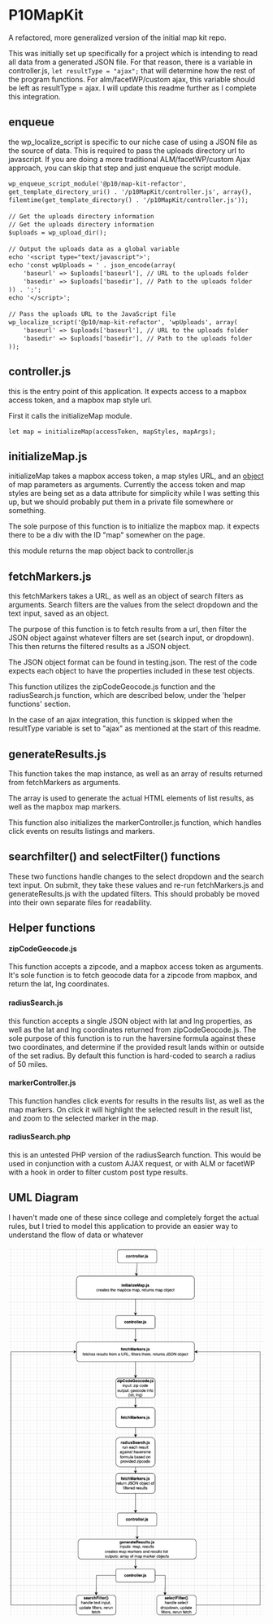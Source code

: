 # P10MapKit

A refactored, more generalized version of the initial map kit repo.

This was initially set up specifically for a project which is intending to read all data from a generated JSON file. For that reason, there is a variable in controller.js, `let resultType = "ajax";` that will determine how the rest of the program functions. For alm/facetWP/custom ajax, this variable should be left as resultType = ajax. I will update this readme further as I complete this integration.

## enqueue

the wp_localize_script is specific to our niche case of using a JSON file as the source of data. This is required to pass the uploads directory url to javascript. If you are doing a more traditional ALM/facetWP/custom Ajax approach, you can skip that step and just enqueue the script module.

```
wp_enqueue_script_module('@p10/map-kit-refactor', get_template_directory_uri() . '/p10MapKit/controller.js', array(), filemtime(get_template_directory() . '/p10MapKit/controller.js'));

// Get the uploads directory information
// Get the uploads directory information
$uploads = wp_upload_dir();

// Output the uploads data as a global variable
echo '<script type="text/javascript">';
echo 'const wpUploads = ' . json_encode(array(
    'baseurl' => $uploads['baseurl'], // URL to the uploads folder
    'basedir' => $uploads['basedir'], // Path to the uploads folder
)) . ';';
echo '</script>';

// Pass the uploads URL to the JavaScript file
wp_localize_script('@p10/map-kit-refactor', 'wpUploads', array(
    'baseurl' => $uploads['baseurl'], // URL to the uploads folder
    'basedir' => $uploads['basedir'], // Path to the uploads folder
));
```

## controller.js

this is the entry point of this application. It expects access to a mapbox access token, and a mapbox map style url.

First it calls the initializeMap module.

```
let map = initializeMap(accessToken, mapStyles, mapArgs);
```

## initializeMap.js

initializeMap takes a mapbox access token, a map styles URL, and an [object](https://docs.mapbox.com/mapbox-gl-js/api/map/) of map parameters as arguments. Currently the access token and map styles are being set as a data attribute for simplicity while I was setting this up, but we should probably put them in a private file somewhere or something.

The sole purpose of this function is to initialize the mapbox map. it expects there to be a div with the ID "map" somewher on the page.

this module returns the map object back to controller.js

## fetchMarkers.js

this fetchMarkers takes a URL, as well as an object of search filters as arguments. Search filters are the values from the select dropdown and the text input, saved as an object.

The purpose of this function is to fetch results from a url, then filter the JSON object against whatever filters are set (search input, or dropdown). This then returns the filtered results as a JSON object.

The JSON object format can be found in testing.json. The rest of the code expects each object to have the properties included in these test objects.

This function utilizes the zipCodeGeocode.js function and the radiusSearch.js function, which are described below, under the 'helper functions' section.

In the case of an ajax integration, this function is skipped when the resultType variable is set to "ajax" as mentioned at the start of this readme.

## generateResults.js

This function takes the map instance, as well as an array of results returned from fetchMarkers as arguments.

The array is used to generate the actual HTML elements of list results, as well as the mapbox map markers.

This function also initializes the markerController.js function, which handles click events on results listings and markers.

## searchfilter() and selectFilter() functions

These two functions handle changes to the select dropdown and the search text input. On submit, they take these values and re-run fetchMarkers.js and generateResults.js with the updated filters. This should probably be moved into their own separate files for readability.

## Helper functions

#### zipCodeGeocode.js

This function accepts a zipcode, and a mapbox access token as arguments. It's sole function is to fetch geocode data for a zipcode from mapbox, and return the lat, lng coordinates.

#### radiusSearch.js

this function accepts a single JSON object with lat and lng properties, as well as the lat and lng coordinates returned from zipCodeGeocode.js. The sole purpose of this function is to run the haversine formula against these two coordinates, and determine if the provided result lands within or outside of the set radius. By default this function is hard-coded to search a radius of 50 miles.

#### markerController.js

This function handles click events for results in the results list, as well as the map markers. On click it will highlight the selected result in the result list, and zoom to the selected marker in the map.

#### radiusSearch.php

this is an untested PHP version of the radiusSearch function. This would be used in conjunction with a custom AJAX request, or with ALM or facetWP with a hook in order to filter custom post type results.

## UML Diagram

I haven't made one of these since college and completely forget the actual rules, but I tried to model this application to provide an easier way to understand the flow of data or whatever

![UML Diagram](uml.png)
